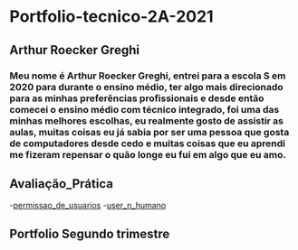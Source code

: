 # Portfolio-tecnico-2A-2021
## Arthur Roecker Greghi
### Meu nome é Arthur Roecker Greghi, entrei para a escola S em 2020 para durante o ensino médio, ter algo mais direcionado para as minhas preferências profissionais e desde então comecei o ensino médio com técnico integrado, foi uma das minhas melhores escolhas, eu realmente gosto de assistir as aulas, muitas coisas eu já sabia por ser uma pessoa que gosta de computadores desde cedo e muitas coisas que eu aprendi me fizeram repensar o quão longe eu fui em algo que eu amo. 
## Avaliação_Prática
-[permissao_de_usuarios](Fundamentos_de_TI/Avaliação_Prática/permissao_de_usuarios) 
-[user_n_humano](Fundamentos_de_TI/Avaliação_Prática/user_n_humano) 
## Portfolio Segundo trimestre
